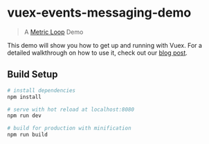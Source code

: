 # vuex-events-messaging-demo

> A [Metric Loop](https://metricloop.com) Demo

This demo will show you how to get up and running with Vuex. For a detailed walkthrough on how to use it, check out our [blog post](https://metricloop.com/blog/how-to-use-vuex-to-build-a-feature). 

## Build Setup

``` bash
# install dependencies
npm install

# serve with hot reload at localhost:8080
npm run dev

# build for production with minification
npm run build
```
